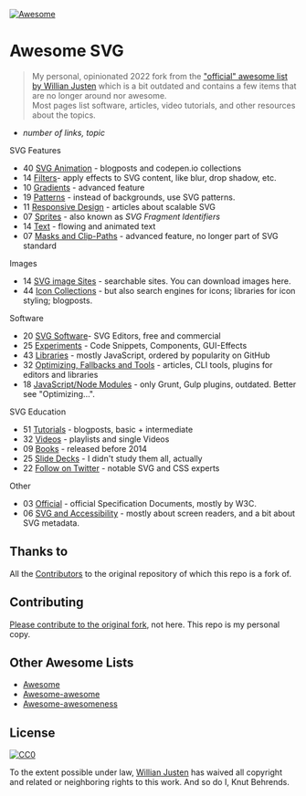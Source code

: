 [![Awesome](https://cdn.rawgit.com/sindresorhus/awesome/d7305f38d29fed78fa85652e3a63e154dd8e8829/media/badge.svg)](https://github.com/sindresorhus/awesome)
# Awesome SVG

> My personal, opinionated 2022 fork from the ["official" awesome list by Willian Justen](https://github.com/willianjusten/awesome-svg) which is a bit outdated and contains a few items that are no longer around nor awesome.  
> Most pages list software, articles, video tutorials, and other resources about the topics.

- *number of links, topic*

SVG Features

- 40 [SVG Animation](topics/Animation.md) - blogposts and codepen.io collections
- 14 [Filters](topics/Filters.md)- apply effects to SVG content, like blur, drop shadow, etc.
- 10 [Gradients](topics/Gradients.md) - advanced feature
- 19 [Patterns](topics/Patterns.md) - instead of backgrounds, use SVG patterns.
- 11 [Responsive Design](topics/Responsive.md) - articles about scalable SVG
- 07 [Sprites](topics/Sprites.md) - also known as *SVG Fragment Identifiers*
- 14 [Text](topics/Text.md) - flowing and animated text
- 07 [Masks and Clip-Paths](topics/Masks-clips.md) - advanced feature, no longer part of SVG standard

Images

- 14 [SVG image Sites](topics/Downloads.md) - searchable sites. You can download images here.
- 44 [Icon Collections](topics/Icons.md) - but also search engines for icons; libraries for icon styling; blogposts.

Software

- 20 [SVG Software](topics/Software.md)- SVG Editors, free and commercial
- 25 [Experiments](topics/Experiments.md) - Code Snippets, Components, GUI-Effects
- 43 [Libraries](topics/Libraries.md) - mostly JavaScript, ordered by popularity on GitHub
- 32 [Optimizing, Fallbacks and Tools](topics/Optimization-tools.md) - articles, CLI tools, plugins for editors and libraries
- 18 [JavaScript/Node Modules](topics/Node-modules.md) - only Grunt, Gulp plugins, outdated. Better see "Optimizing...".

SVG Education

- 51 [Tutorials](topics/Tutorials.md) - blogposts, basic + intermediate
- 32 [Videos](topics/Videos.md) - playlists and single Videos
- 09 [Books](topics/Books.md) - released before 2014
- 25 [Slide Decks](topics/Slide-decks.md) - I didn't study them all, actually
- 22 [Follow on Twitter](topics/Follow-twitter.md) - notable SVG and CSS experts

Other

- 03 [Official](topics/Official.md) - official Specification Documents, mostly by W3C.
- 06 [SVG and Accessibility](topics/Accessibility.md) - mostly about screen readers, and a bit about SVG metadata.

## Thanks to

All the [Contributors](https://github.com/willianjusten/awesome-svg/graphs/contributors) to the original repository of which this repo is a fork of.

## Contributing

 [Please contribute to the original fork](https://github.com/willianjusten/awesome-svg/blob/master/contributing.md), not here. This repo is my personal copy.

## Other Awesome Lists

- [Awesome](https://github.com/sindresorhus/awesome)
- [Awesome-awesome](https://github.com/emijrp/awesome-awesome)
- [Awesome-awesomeness](https://github.com/bayandin/awesome-awesomeness)

## License

[![CC0](https://i.creativecommons.org/l/by/4.0/88x31.png)](https://creativecommons.org/licenses/by/4.0/)

To the extent possible under law, [Willian Justen](https://github.com/willianjusten) has waived all copyright and related or neighboring rights to this work. And so do I, Knut Behrends.
